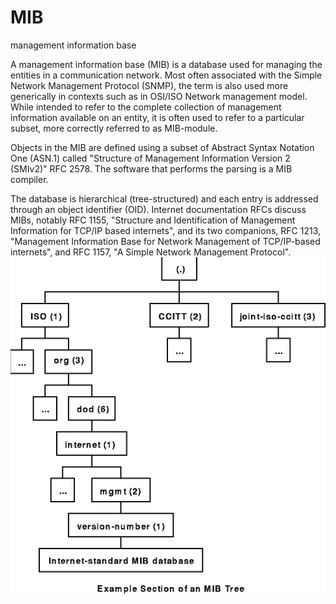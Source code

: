# MIB


management information base

A management information base (MIB) is a database used for managing the
entities in a communication network. Most often associated with the
Simple Network Management Protocol (SNMP), the term is also used more
generically in contexts such as in OSI/ISO Network management model.
While intended to refer to the complete collection of management
information available on an entity, it is often used to refer to a
particular subset, more correctly referred to as MIB-module.

Objects in the MIB are defined using a subset of Abstract Syntax
Notation One (ASN.1) called "Structure of Management Information Version
2 (SMIv2)" RFC 2578. The software that performs the parsing is a MIB
compiler.

The database is hierarchical (tree-structured) and each entry is
addressed through an object identifier (OID). Internet documentation
RFCs discuss MIBs, notably RFC 1155, "Structure and Identification of
Management Information for TCP/IP based internets", and its two
companions, RFC 1213, "Management Information Base for Network
Management of TCP/IP-based internets", and RFC 1157, "A Simple Network
Management Protocol".\
![](./images/15008581.png?width=480)

